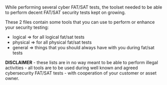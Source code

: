 While performing several cyber FAT/SAT tests, the toolset needed to be able to perform decent FAT/SAT security tests kept on growing.

These 2 files contain some tools that you can use to perform or enhance your security testing:
- logical => for all logical fat/sat tests
- physical => for all physical fat/sat tests
- general => things that you should always have with you during fat/sat tests

**DISCLAIMER** - these lists are in no way meant to be able to perform illegal activities - all tools are to be used during well known and agreed cybersecurity FAT/SAT tests - with cooperation of your customer or asset owner.

